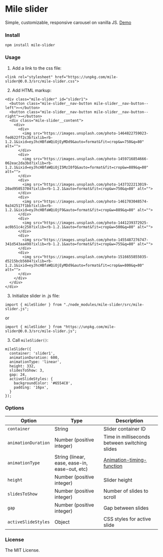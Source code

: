 # Mile slider

Simple, customizable, responsive carousel on vanilla JS. 
[Demo](https://mileor.github.io/mile-slider/)

### Install

`npm install mile-slider`

### Usage

1. Add a link to the css file:
```
<link rel="stylesheet" href="https://unpkg.com/mile-slider@0.0.3/src/mile-slider.css">
```


2. Add HTML markup:
```
<div class="mile-slider" id="slider1">
  <button class="mile-slider__nav-button mile-slider__nav-button--left">←</button>
  <button class="mile-slider__nav-button mile-slider__nav-button--right">→</button>
  <div class="mile-slider__content">
    <div>
      <div>
        <img src="https://images.unsplash.com/photo-1464822759023-fed622ff2c3b?ixlib=rb-1.2.1&ixid=eyJhcHBfaWQiOjEyMDd9&auto=format&fit=crop&w=750&q=80" alt="">
      </div>
      <div>
        <img src="https://images.unsplash.com/photo-1459716854666-062eac2da3bd?ixlib=rb-1.2.1&ixid=eyJhcHBfaWQiOjI5MzI0fQ&auto=format&fit=crop&w=889&q=80" alt="">
      </div>
      <div>
        <img src="https://images.unsplash.com/photo-1437322213019-20ad95053704?ixlib=rb-1.2.1&auto=format&fit=crop&w=750&q=80" alt="">
      </div>
      <div>
        <img src="https://images.unsplash.com/photo-1461703048574-9a342517f1bb?ixlib=rb-1.2.1&ixid=eyJhcHBfaWQiOjF9&auto=format&fit=crop&w=889&q=80" alt="">
      </div>
      <div>
        <img src="https://images.unsplash.com/photo-1441239372925-ac0b51c4c250?ixlib=rb-1.2.1&auto=format&fit=crop&w=500&q=80" alt="">
      </div>
      <div>
        <img src="https://images.unsplash.com/photo-1455487276747-341d543aa498?ixlib=rb-1.2.1&auto=format&fit=crop&w=755&q=80" alt="">
      </div>
      <div>
        <img src="https://images.unsplash.com/photo-1516655855035-d5215bcb5604?ixlib=rb-1.2.1&ixid=eyJhcHBfaWQiOjEyMDd9&auto=format&fit=crop&w=800&q=80" alt="">
      </div>
    </div>
  </div>
</div>
```
3. Initialize slider in .js file:
```
import { mileSlider } from "./node_modules/mile-slider/src/mile-slider.js";
```
or
```
import { mileSlider } from "https://unpkg.com/mile-slider@0.0.3/src/mile-slider.js";
```

3. Call `mileSlider()`:
```
mileSlider({
  container: 'slider1',
  animationDuration: 600,
  animationType: 'linear',
  height: 332,
  slidesToShow: 3,
  gap: 24,
  activeSlideStyles: {
    backgroundColor: '#6554C0',
    padding: '16px',
  }
});
```

### Options

| Option              | Type                                         | Description                 |
| ------------------- | -------------------------------------------- | --------------------------- |
| `container`         | String                                       | Slider container ID         |
| `animationDuration` | Number (positive integer)                    | Time in milliseconds between switching slides |
| `animationType`     | String (linear, ease, ease-in, ease-out, etc)| [Animation-timing-function](https://developer.mozilla.org/ru/docs/Web/CSS/animation-timing-function) |
| `height`            | Number (positive integer)                    | Slider height               |
| `slidesToShow`      | Number (positive integer)                    | Number of slides to scroll  |
| `gap`               | Number (positive integer)                    | Gap between slides          |
| `activeSlideStyles` | Object                                       | CSS styles for active slide |

### License

The MIT License.

